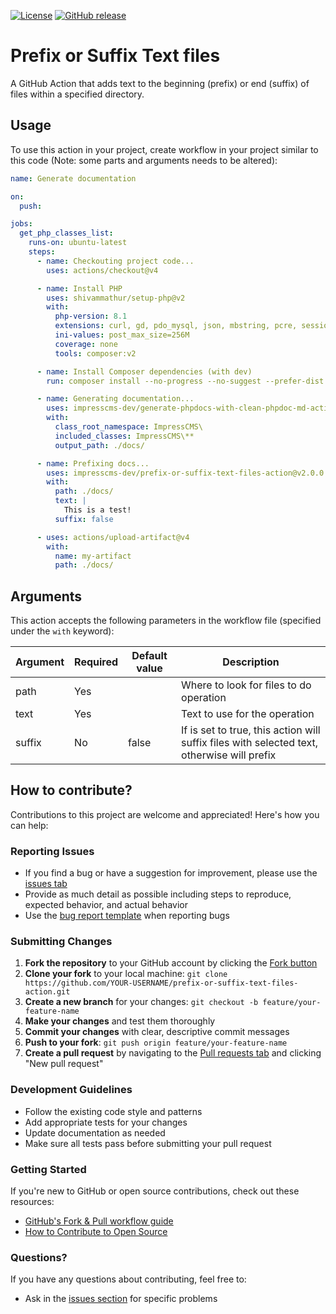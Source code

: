 [![License](https://img.shields.io/github/license/impresscms-dev/prefix-or-suffix-text-files-action.svg)](LICENSE)
[![GitHub release](https://img.shields.io/github/release/impresscms-dev/prefix-or-suffix-text-files-action.svg)](https://github.com/impresscms-dev/prefix-or-suffix-text-files-action/releases)

# Prefix or Suffix Text files

A GitHub Action that adds text to the beginning (prefix) or end (suffix) of files within a specified directory.

## Usage

To use this action in your project, create workflow in your project similar to this code (Note: some parts and arguments needs to be altered):
```yaml
name: Generate documentation

on:
  push:

jobs:
  get_php_classes_list:
    runs-on: ubuntu-latest
    steps:
      - name: Checkouting project code...
        uses: actions/checkout@v4

      - name: Install PHP
        uses: shivammathur/setup-php@v2
        with:
          php-version: 8.1
          extensions: curl, gd, pdo_mysql, json, mbstring, pcre, session
          ini-values: post_max_size=256M
          coverage: none
          tools: composer:v2

      - name: Install Composer dependencies (with dev)
        run: composer install --no-progress --no-suggest --prefer-dist --optimize-autoloader

      - name: Generating documentation...
        uses: impresscms-dev/generate-phpdocs-with-clean-phpdoc-md-action@v0.1.4
        with:
          class_root_namespace: ImpressCMS\
          included_classes: ImpressCMS\**
          output_path: ./docs/

      - name: Prefixing docs...
        uses: impresscms-dev/prefix-or-suffix-text-files-action@v2.0.0
        with:
          path: ./docs/
          text: |
            This is a test!
          suffix: false

      - uses: actions/upload-artifact@v4
        with:
          name: my-artifact
          path: ./docs/
```

## Arguments

This action accepts the following parameters in the workflow file (specified under the `with` keyword):

| Argument    | Required | Default value        | Description                       |
|-------------|----------|----------------------|-----------------------------------|
| path | Yes      |                      | Where to look for files to do operation |
| text | Yes      |                      | Text to use for the operation |
| suffix | No      | false               | If is set to true, this action will suffix files with selected text, otherwise will prefix |

## How to contribute?

Contributions to this project are welcome and appreciated! Here's how you can help:

### Reporting Issues
- If you find a bug or have a suggestion for improvement, please use the [issues tab](https://github.com/impresscms-dev/prefix-or-suffix-text-files-action/issues)
- Provide as much detail as possible including steps to reproduce, expected behavior, and actual behavior
- Use the [bug report template](https://github.com/impresscms-dev/prefix-or-suffix-text-files-action/issues/new?template=bug_report.md) when reporting bugs

### Submitting Changes
1. **Fork the repository** to your GitHub account by clicking the [Fork button](https://github.com/impresscms-dev/prefix-or-suffix-text-files-action/fork)
2. **Clone your fork** to your local machine: `git clone https://github.com/YOUR-USERNAME/prefix-or-suffix-text-files-action.git`
3. **Create a new branch** for your changes: `git checkout -b feature/your-feature-name`
4. **Make your changes** and test them thoroughly
5. **Commit your changes** with clear, descriptive commit messages
6. **Push to your fork**: `git push origin feature/your-feature-name`
7. **Create a pull request** by navigating to the [Pull requests tab](https://github.com/impresscms-dev/prefix-or-suffix-text-files-action/pulls) and clicking "New pull request"

### Development Guidelines
- Follow the existing code style and patterns
- Add appropriate tests for your changes
- Update documentation as needed
- Make sure all tests pass before submitting your pull request

### Getting Started
If you're new to GitHub or open source contributions, check out these resources:
- [GitHub's Fork & Pull workflow guide](https://docs.github.com/en/get-started/quickstart/fork-a-repo)
- [How to Contribute to Open Source](https://opensource.guide/how-to-contribute/)

### Questions?
If you have any questions about contributing, feel free to:
- Ask in the [issues section](https://github.com/impresscms-dev/prefix-or-suffix-text-files-action/issues) for specific problems

